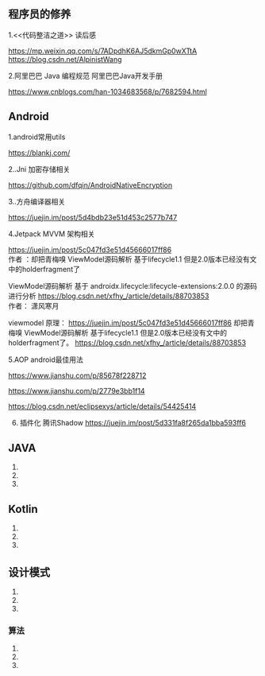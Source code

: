 
## 程序员的修养

1.<<代码整洁之道>> 读后感 

https://mp.weixin.qq.com/s/7ADpdhK6AJ5dkmGp0wXTtA https://blog.csdn.net/AlpinistWang

2.阿里巴巴 Java 编程规范 阿里巴巴Java开发手册 

https://www.cnblogs.com/han-1034683568/p/7682594.html



## Android 

1.android常用utils

https://blankj.com/

2..Jni 加密存储相关

https://github.com/dfqin/AndroidNativeEncryption

3..方舟编译器相关

https://juejin.im/post/5d4bdb23e51d453c2577b747

4.Jetpack MVVM 架构相关

https://juejin.im/post/5c047fd3e51d45666017ff86  
作者 ：却把青梅嗅 
ViewModel源码解析 基于lifecycle1.1  但是2.0版本已经没有文中的holderfragment了

ViewModel源码解析 基于 androidx.lifecycle:lifecycle-extensions:2.0.0 的源码进行分析
https://blog.csdn.net/xfhy_/article/details/88703853  
作者： 潇风寒月 

viewmodel 原理：
https://juejin.im/post/5c047fd3e51d45666017ff86  却把青梅嗅 ViewModel源码解析 基于lifecycle1.1  但是2.0版本已经没有文中的holderfragment了。
https://blog.csdn.net/xfhy_/article/details/88703853 

5.AOP android最佳用法

https://www.jianshu.com/p/85678f228712

https://www.jianshu.com/p/2779e3bb1f14

https://blog.csdn.net/eclipsexys/article/details/54425414

6. 插件化 腾讯Shadow
https://juejin.im/post/5d331fa8f265da1bba593ff6





## JAVA 

1.

2.

3.

## Kotlin 

1.

2.

3.

## 设计模式 

1.

2.

3.

### 算法

1.

2.

3.
